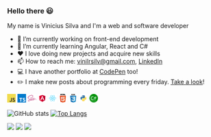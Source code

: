 ### Hello there 😃

My name is Vinicius Silva and I'm a web and software developer


- 🔭 I’m currently working on front-end development
- 🌱 I’m currently learning Angular, React and C#
- ❤️ I love doing new projects and acquire new skills
- 📫 How to reach me: vinilrsilv@gmail.com, [LinkedIn](https://www.linkedin.com/in/vinilsilv)
- 💻 I have another portfolio at [CodePen](https://www.codepen.io/vinilsilv) too!
- ✏️ I make new posts about programming every friday. [Take a look](https://www.medium.com/@vinilsilv)!

<code><img height="20" src="https://raw.githubusercontent.com/github/explore/80688e429a7d4ef2fca1e82350fe8e3517d3494d/topics/javascript/javascript.png"></code>
<code><img height="20" src="https://raw.githubusercontent.com/github/explore/80688e429a7d4ef2fca1e82350fe8e3517d3494d/topics/typescript/typescript.png"></code>
<code><img height="20" src="https://raw.githubusercontent.com/github/explore/80688e429a7d4ef2fca1e82350fe8e3517d3494d/topics/sass/sass.png"></code>
<code><img height="20" src="https://raw.githubusercontent.com/github/explore/80688e429a7d4ef2fca1e82350fe8e3517d3494d/topics/angular/angular.png"></code>
<code><img height="20" src="https://raw.githubusercontent.com/github/explore/80688e429a7d4ef2fca1e82350fe8e3517d3494d/topics/react/react.png"></code>
<code><img height="20" src="https://raw.githubusercontent.com/github/explore/80688e429a7d4ef2fca1e82350fe8e3517d3494d/topics/html/html.png"></code>
<code><img height="20" src="https://raw.githubusercontent.com/github/explore/80688e429a7d4ef2fca1e82350fe8e3517d3494d/topics/css/css.png"></code>
<code><img height="20" src="https://raw.githubusercontent.com/github/explore/80688e429a7d4ef2fca1e82350fe8e3517d3494d/topics/python/python.png"></code>
<code><img height="20" src="https://raw.githubusercontent.com/github/explore/80688e429a7d4ef2fca1e82350fe8e3517d3494d/topics/csharp/csharp.png"></code>

![GitHub stats](https://github-readme-streak-stats.herokuapp.com/?user=vinilsilv&hide_border=true&nocache)
[![Top Langs](https://github-readme-stats.vercel.app/api/top-langs/?username=vinilsilv&layout=compact&hide_border=true)](https://github.com/anuraghazra/github-readme-stats)	
	
<div>
  <a href="https://www.linkedin.com/in/vinilsilv" target="_blank"><img src="https://img.shields.io/badge/-LinkedIn-%230077B5?style=for-the-badge&logo=linkedin&logoColor=white" target="_blank"></a>
	<a href="https://codepen.io/vinilsilv" target="_blank"><img src="https://img.shields.io/badge/Codepen-000000?style=for-the-badge&logo=codepen&logoColor=white" target="_blank"></a>
	<a href="https://medium.com/@vinilsilv" target="_blank"><img src="https://img.shields.io/badge/Medium-000000?style=for-the-badge&logo=medium&logoColor=white" target="_blank"></a>
</div>
